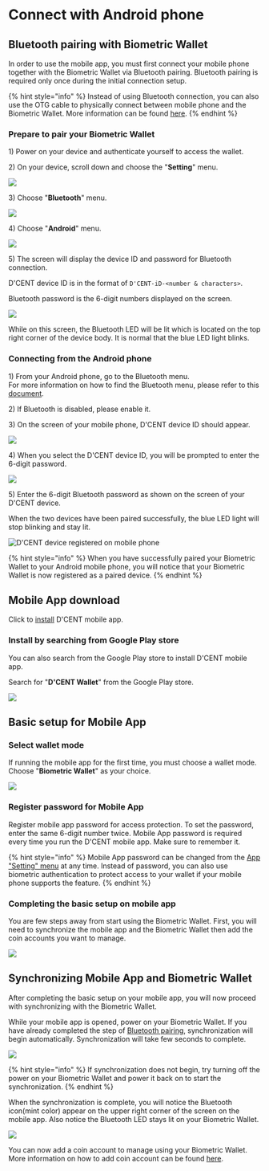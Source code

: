 # Connect with Android phone

## Bluetooth pairing with Biometric Wallet <a id="bluetooth-paring"></a>

In order to use the mobile app, you must first connect your mobile phone together with the Biometric Wallet via Bluetooth pairing. Bluetooth pairing is required only once during the initial connection setup.

{% hint style="info" %}
Instead of using Bluetooth connection, you can also use the OTG cable to physically connect between mobile phone and the Biometric Wallet. More information can be found [here](android-otg.md).
{% endhint %}

### Prepare to pair your Biometric Wallet

1\) Power on your device and authenticate yourself to access the wallet.

2\) On your device, scroll down and choose the "**Setting**" menu.

![](../../.gitbook/assets/image%20%2835%29.png)

3\) Choose "**Bluetooth**" menu.

![](../../.gitbook/assets/image%20%288%29.png)

4\) Choose "**Android**" menu.

![](../../.gitbook/assets/image%20%2845%29.png)

5\) The screen will display the device ID and password for Bluetooth connection.

D'CENT device ID is in the format of `D'CENT-iD-<number & characters>`.

Bluetooth password is the 6-digit numbers displayed on the screen.

![](../../.gitbook/assets/image%20%2882%29.png)

While on this screen, the Bluetooth LED will be lit which is located on the top right corner of the device body. It is normal that the blue LED light blinks.

### Connecting from the Android phone

1\) From your Android phone, go to the Bluetooth menu.  
For more information on how to find the Bluetooth menu, please refer to this [document](android-bluetooth-menu.md).  

2\) If Bluetooth is disabled, please enable it.

3\) On the screen of your mobile phone, D'CENT device ID should appear.

![](../../.gitbook/assets/image%20%2825%29.png)

4\) When you select the D'CENT device ID, you will be prompted to enter the 6-digit password.

![](../../.gitbook/assets/image%20%2871%29.png)

5\) Enter the 6-digit Bluetooth password as shown on the screen of your D'CENT device.

When the two devices have been paired successfully, the blue LED light will stop blinking and stay lit.

![D&apos;CENT device registered on mobile phone](../../.gitbook/assets/image%20%28158%29.png)

{% hint style="info" %}
When you have successfully paired your Biometric Wallet to your Android mobile phone, you will notice that your Biometric Wallet is now registered as a paired device.
{% endhint %}

## Mobile App download

Click to [install](https://play.google.com/store/apps/details?id=com.kr.iotrust.dcent.wallet) D'CENT mobile app.

### Install by searching from Google Play store

You can also search from the Google Play store to install D'CENT mobile app.

Search for "**D'CENT Wallet**" from the Google Play store.

![](../../.gitbook/assets/image%20%28127%29.png)

## Basic setup for Mobile App

### Select wallet mode

If running the mobile app for the first time, you must choose a wallet mode. Choose "**Biometric Wallet**" as your choice.

![](../../.gitbook/assets/image%20%2891%29.png)

### Register password for Mobile App

Register mobile app password for access protection. To set the password, enter the same 6-digit number twice. Mobile App password is required every time you run the D'CENT mobile app. Make sure to remember it.

{% hint style="info" %}
Mobile App password can be changed from the [App "Setting" menu](../../mobile-app/mobile-app-setting-menu.md) at any time. Instead of password, you can also use biometric authentication to protect access to your wallet if your mobile phone supports the feature.
{% endhint %}

### Completing the basic setup on mobile app

You are few steps away from start using the Biometric Wallet. First, you will need to synchronize the mobile app and the Biometric Wallet then add the coin accounts you want to manage.

![](../../.gitbook/assets/image%20%28141%29.png)

## Synchronizing Mobile App and Biometric Wallet

After completing the basic setup on your mobile app, you will now proceed with synchronizing with the Biometric Wallet.

While your mobile app is opened, power on your Biometric Wallet. If you have already completed the step of [Bluetooth pairing](./#bluetooth-paring), synchronization will begin automatically. Synchronization will take few seconds to complete.

![](../../.gitbook/assets/image%20%2819%29.png)

{% hint style="info" %}
If synchronization does not begin, try turning off the power on your Biometric Wallet and power it back on to start the synchronization.
{% endhint %}

When the synchronization is complete, you will notice the Bluetooth icon\(mint color\) appear on the upper right corner of the screen on the mobile app. Also notice the Bluetooth LED stays lit on your Biometric Wallet.

![](../../.gitbook/assets/image%20%28148%29.png)

You can now add a coin account to manage using your Biometric Wallet. More information on how to add coin account can be found [here](../../mobile-app/create-account/).

